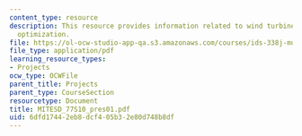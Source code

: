```yaml
---
content_type: resource
description: This resource provides information related to wind turbine blade design
  optimization.
file: https://ol-ocw-studio-app-qa.s3.amazonaws.com/courses/ids-338j-multidisciplinary-system-design-optimization-spring-2010/6dfd17442eb8dcf405b32e80d748b8df_MITESD_77S10_pres01.pdf
file_type: application/pdf
learning_resource_types:
- Projects
ocw_type: OCWFile
parent_title: Projects
parent_type: CourseSection
resourcetype: Document
title: MITESD_77S10_pres01.pdf
uid: 6dfd1744-2eb8-dcf4-05b3-2e80d748b8df
---
```

